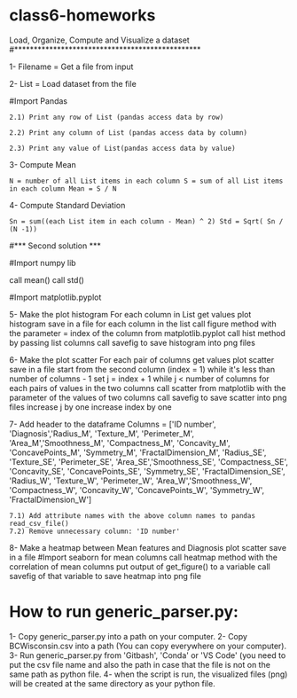 # class6-homeworks

Load, Organize, Compute and Visualize a dataset
#************************************************

1- Filename = Get a file from input

2- List = Load dataset from the file

#Import Pandas

	2.1) Print any row of List (pandas access data by row)

	2.2) Print any column of List (pandas access data by column)

	2.3) Print any value of List(pandas access data by value)

3- Compute Mean

	N = number of all List items in each column S = sum of all List items in each column Mean = S / N

4- Compute Standard Deviation

	Sn = sum((each List item in each column - Mean) ^ 2) Std = Sqrt( Sn / (N -1)) 

#*** Second solution ***
 
#Import numpy lib

call mean() 
call std() 
 
#Import matplotlib.pyplot

5- Make the plot histogram For each column in List get values plot histogram save in a file
	 for each column in the list
		call figure method with the parameter = index of the column from matplotlib.pyplot
		call hist method by passing list columns
		call savefig to save histogram into png files

6- Make the plot scatter For each pair of columns get values plot scatter save in a file
	start from the second column (index = 1)
	while it's less than number of columns - 1 
		set j = index + 1
		while j < number of columns
			for each pairs of values in the two columns
				call scatter from matplotlib with the parameter of the values of two columns
			call savefig to save scatter into png files
			increase j by one
		increase index by one

7- Add header to the dataframe Columns = ['ID number', 'Diagnosis','Radius_M', 'Texture_M', 'Perimeter_M', 'Area_M','Smoothness_M', 'Compactness_M', 'Concavity_M', 'ConcavePoints_M', 'Symmetry_M', 'FractalDimension_M',
					  'Radius_SE', 'Texture_SE', 'Perimeter_SE', 'Area_SE','Smoothness_SE', 'Compactness_SE', 'Concavity_SE', 'ConcavePoints_SE', 'Symmetry_SE', 'FractalDimension_SE',
					  'Radius_W', 'Texture_W', 'Perimeter_W', 'Area_W','Smoothness_W', 'Compactness_W', 'Concavity_W', 'ConcavePoints_W', 'Symmetry_W', 'FractalDimension_W']

	7.1) Add attribute names with the above column names to pandas read_csv_file()
	7.2) Remove unnecessary column: 'ID number' 

8- Make a heatmap between Mean features and Diagnosis plot scatter save in a file
#Import seaborn
         for mean columns
                call heatmap method with the correlation of mean columns
		put output of get_figure() to a variable
                call savefig of that variable to save heatmap into png file



# How to run generic_parser.py:

1- Copy generic_parser.py into a path on your computer.
2- Copy BCWisconsin.csv into a path (You can copy everywhere on your computer).
3- Run generic_parser.py from 'Gitbash', 'Conda' or 'VS Code' (you need to put the csv file name and also the path in case that the file is not on the same path as python file.
4- when the script is run, the visualized files (png) will be created at the same directory as your python file.

